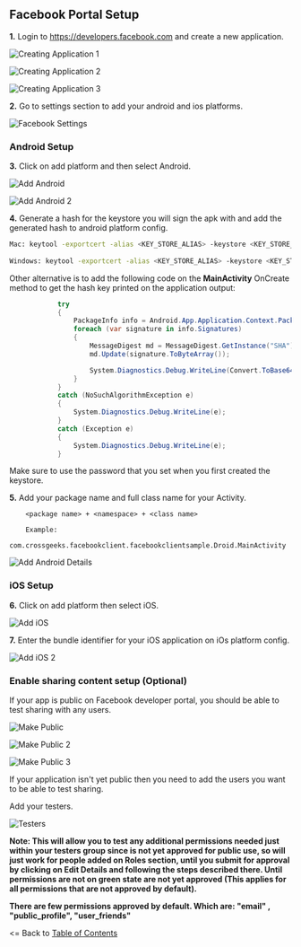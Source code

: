 ## Facebook Portal Setup

**1.** Login to https://developers.facebook.com and create a new application.

![Creating Application 1](https://github.com/CrossGeeks/FacebookClientPlugin/blob/develop/images/create-fb-app.jpg?raw=true)

![Creating Application 2](https://github.com/CrossGeeks/FacebookClientPlugin/blob/develop/images/create-fb-app-2.jpg?raw=true)

![Creating Application 3](https://github.com/CrossGeeks/FacebookClientPlugin/blob/develop/images/fb-app-start.png?raw=true)

**2.** Go to settings section to add your android and ios platforms.

![Facebook Settings](https://github.com/CrossGeeks/FacebookClientPlugin/blob/develop/images/fb-app-settings.png)


### Android Setup

**3.** Click on add platform and then select Android.


![Add Android](https://github.com/CrossGeeks/FacebookClientPlugin/blob/develop/images/create-android-app.png?raw=true)

![Add Android 2](https://github.com/CrossGeeks/FacebookClientPlugin/blob/develop/images/create-android-app-2.png?raw=true)

**4.** Generate a hash for the keystore you will sign the apk with and add the generated hash to android platform config.

```bash
Mac: keytool -exportcert -alias <KEY_STORE_ALIAS> -keystore <KEY_STORE_PATH> | openssl sha1 -binary | openssl base64
 
Windows: keytool -exportcert -alias <KEY_STORE_ALIAS> -keystore <KEY_STORE_PATH> | openssl sha1 -binary | openssl base64
```

Other alternative is to add the following code on the **MainActivity** OnCreate method to get the hash key printed on the application output:

```cs
            try
            {
                PackageInfo info = Android.App.Application.Context.PackageManager.GetPackageInfo(Android.App.Application.Context.PackageName, PackageInfoFlags.Signatures);
                foreach (var signature in info.Signatures)
                {
                    MessageDigest md = MessageDigest.GetInstance("SHA");
                    md.Update(signature.ToByteArray());

                    System.Diagnostics.Debug.WriteLine(Convert.ToBase64String(md.Digest()));
                }
            }
            catch (NoSuchAlgorithmException e)
            {
                System.Diagnostics.Debug.WriteLine(e);
            }
            catch (Exception e)
            {
                System.Diagnostics.Debug.WriteLine(e);
            }
```

Make sure to use the password that you set when you first created the keystore.

**5.** Add your package name and full class name for your Activity.

        <package name> + <namespace> + <class name>
        
        Example:
            com.crossgeeks.facebookclient.facebookclientsample.Droid.MainActivity

![Add Android  Details](https://github.com/CrossGeeks/FacebookClientPlugin/blob/develop/images/create-android-app-details.png?raw=true)


### iOS Setup

**6.** Click on add platform then select iOS.

![Add iOS](https://github.com/CrossGeeks/FacebookClientPlugin/blob/develop/images/create-ios-app.png?raw=true)

**7.** Enter the bundle identifier for your iOS application on iOs platform config.

![Add iOS 2](https://github.com/CrossGeeks/FacebookClientPlugin/blob/develop/images/create-ios-app-2.png?raw=true)

### Enable sharing content setup (Optional)

If your app is public on Facebook developer portal, you should be able to test sharing with any users. 

![Make Public](https://github.com/CrossGeeks/FacebookClientPlugin/blob/develop/images/fb-app-make-public.png)

![Make Public 2](https://github.com/CrossGeeks/FacebookClientPlugin/blob/develop/images/fb-app-make-ublic-2.png?raw=true)

![Make Public 3](https://github.com/CrossGeeks/FacebookClientPlugin/blob/develop/images/fb-app-make-ublic-3.png?raw=true)

If your application isn't yet public then you need to add the users you want to be able to test sharing.

Add your testers.

![Testers](https://github.com/CrossGeeks/FacebookClientPlugin/blob/develop/images/testers.png?raw=true)

**Note: This will allow you to test any additional permissions needed just within your testers group since is not yet approved for public use, so will just work for people added on Roles section, until you submit for approval by clicking on Edit Details and following the steps described there. Until permissions are not on green state are not yet approved (This applies for all permissions that are not approved by default).**

**There are few permissions approved by default. Which are: "email" , "public_profile", "user_friends"**


<= Back to [Table of Contents](../README.md)
